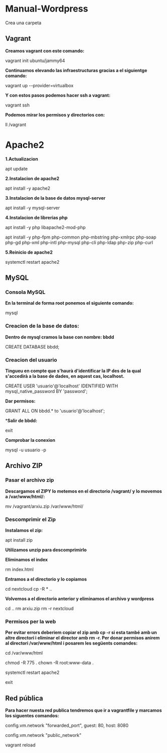 # Manual-Wordpress

Crea una carpeta 

## Vagrant

**Creamos vagrant con este comando:**

vagrant init ubuntu/jammy64

**Continuamos elevando las infraestructuras gracias a el siguientge comando:**

vagrant up --provider=virtualbox

**Y con estos pasos podemos hacer ssh a vagrant:**

vagrant ssh

**Podemos mirar los permisos y directorios con:**

ll /vagrant

# Apache2

**1.Actualizacion**

apt update

**2.Instalacion de apache2**

apt install -y apache2

**3.Instalacion de la base de datos mysql-server**

apt install -y mysql-server

**4.Instalacion de librerias php**

apt install -y php libapache2-mod-php

apt install -y php-fpm php-common php-mbstring php-xmlrpc php-soap php-gd php-xml php-intl php-mysql php-cli php-ldap php-zip php-curl

**5.Reinicio de apache2**

systemctl restart apache2

## MySQL

### Consola MySQL

**En la terminal de forma root ponemos el siguiente comando:**

mysql

### Creacion de la base de datos:

**Dentro de mysql cramos la base con nombre: bbdd**

CREATE DATABASE bbdd;

### Creacion del usuario

**Tingueu en compte que s'haurà d'identificar la IP des de la qual s'accedirà a la base de dades, en aquest cas, localhost.**

CREATE USER 'usuario'@'localhost' IDENTIFIED WITH mysql_native_password BY 'password';

**Dar permisos:**

GRANT ALL ON bbdd.* to 'usuario'@'localhost';

***Salir de bbdd:**

exit

**Comprobar la conexion**

mysql -u usuario -p

## Archivo ZIP



### Pasar el archivo zip

**Descargamos el ZIPY lo metemos en el directorio /vagrant/ y lo movemos a /var/www/html/:**

mv /vagrant/arxiu.zip /var/www/html/

### Descomprimir el Zip

**Instalamos el zip:**

apt install zip

**Utilizamos unzip para descomprimirlo**

**Eliminamos el index**

rm index.html

**Entramos a el directorio y lo copiamos**

cd nextcloud
cp -R * ..

**Volvemos a el directorio anterior y eliminamos el archivo y wordpress**

cd ..
rm arxiu.zip
rm -r nextcloud

### Permisos per la web

**Per evitar errors deberiem copiar el zip amb cp -r si esta també amb un altre directori i eliminar el director amb rm -r. Per donar permisos anirem al directori /var/www/html i posarem les següents comandes:**

cd /var/www/html

chmod -R 775 .
chown -R root:www-data .

systemctl restart apache2

exit

## Red pública

**Para hacer nuesta red publica tendremos que ir a vagrantfile y marcamos los siguentes comandos:**

config.vm.network "forwarded_port", guest: 80, host: 8080

config.vm.network "public_network"

vagrant reload
